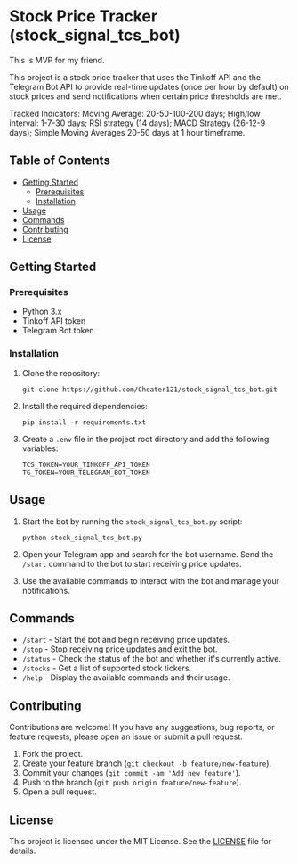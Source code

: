 # Stock Price Tracker (stock_signal_tcs_bot) 
This is MVP for my friend. 

This project is a stock price tracker that uses the Tinkoff API and the Telegram Bot API to provide real-time updates (once per hour by default) on stock prices and send notifications when certain price thresholds are met.

Tracked Indicators: Moving Average: 20-50-100-200 days; High/low interval: 1-7-30 days; RSI strategy (14 days); MACD Strategy (26-12-9 days); Simple Moving Averages 20-50 days at 1 hour timeframe. 


## Table of Contents

- [Getting Started](#getting-started)
  - [Prerequisites](#prerequisites)
  - [Installation](#installation)
- [Usage](#usage)
- [Commands](#commands)
- [Contributing](#contributing)
- [License](#license)

## Getting Started

### Prerequisites

- Python 3.x
- Tinkoff API token
- Telegram Bot token

### Installation

1. Clone the repository:

   ```
   git clone https://github.com/Cheater121/stock_signal_tcs_bot.git
   ```

2. Install the required dependencies:

   ```
   pip install -r requirements.txt
   ```

3. Create a `.env` file in the project root directory and add the following variables:

   ```
   TCS_TOKEN=YOUR_TINKOFF_API_TOKEN
   TG_TOKEN=YOUR_TELEGRAM_BOT_TOKEN
   ```

## Usage

1. Start the bot by running the `stock_signal_tcs_bot.py` script:

   ```
   python stock_signal_tcs_bot.py
   ```

2. Open your Telegram app and search for the bot username. Send the `/start` command to the bot to start receiving price updates.

3. Use the available commands to interact with the bot and manage your notifications.

## Commands

- `/start` - Start the bot and begin receiving price updates.
- `/stop` - Stop receiving price updates and exit the bot.
- `/status` - Check the status of the bot and whether it's currently active.
- `/stocks` - Get a list of supported stock tickers.
- `/help` - Display the available commands and their usage.

## Contributing

Contributions are welcome! If you have any suggestions, bug reports, or feature requests, please open an issue or submit a pull request.

1. Fork the project.
2. Create your feature branch (`git checkout -b feature/new-feature`).
3. Commit your changes (`git commit -am 'Add new feature'`).
4. Push to the branch (`git push origin feature/new-feature`).
5. Open a pull request.

## License

This project is licensed under the MIT License. See the [LICENSE](LICENSE) file for details.


